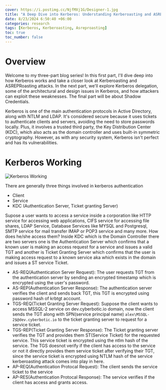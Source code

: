 ```yaml
---
cover: https://i.postimg.cc/NjfMXj1G/Designer-1.jpg
title: "A Deep Dive into Kerberos: Understanding Kerberoasting and ASREPRoasting Attacks."
date: 8/23/2024 6:50:40 +06:00
categories: research
tags: [Kerberos, Kerberoasting, Asreproasting]
toc: true
toc_number: false
---
```

# Overview

Welcome to my three-part blog series! In this first part, I'll dive deep into how Kerberos works and take a closer look at Kerberoasting and ASREPRoasting attacks. In the next part, we'll explore Kerberos delegation, some of the architectural and design issues in Kerberos, and how attackers can exploit these weaknesses. The final part will be about Shadow Credentials.

Kerberos is one of the main authentication protocols in Active Directory, along with NTLM and LDAP. It's considered secure because it uses tickets to authenticate clients and servers, avoiding the need to store passwords locally. Plus, it involves a trusted third party, the Key Distribution Center (KDC), which also acts as the domain controller and uses built-in symmetric cryptography. However, as with any security system, Kerberos isn't perfect and has its vulnerabilities.

# Kerberos Working

![Kerberos Working](https://i.postimg.cc/YqdDpdRn/Untitled-Diagram-drawio.png)

There are generally three things involved in kerberos authentication
- Client
- Service 
- KDC (Authentication Server, Ticket granting Server)

Supose a user wants to access a service inside a corporation like HTTP service for accessing web applications, CIFS service for accessing file shares, LDAP Service, Database Services like MYSQL and Postgresql, SMTP service for mail transfer IMAP or POP3 service and many more. How does he/she access them? Inside KDC which is the Domain Controller there are two servers one is the Authentication Server which confirms that a known user is making an access request for a service and issues a valid TGT and another is Ticket Granting Server which confirms that the user is making access request to a known service aka which exists in the domain and issues a ST service Ticket.

- AS-REQ(Authentication Server Request): The user requests TGT from the authentication server by sending an encrypted timestamp which is encrypted using the user's password.
- AS-REP(Authentication Server Response): The authentication server verifies the client and sends back TGT, this TGT is encrypted using password hash of krbtgt account. 
- TGS-REQ(Ticket Granting Server Request): Suppose the client wants to access MSSQL-2 service on dev.cyberbotic.io domain, now the client sends the TGT along with SPN(service principal name) `alex\MSSQL-2$@dev.cyberbotic.io` to the ticket granting server to request for a service ticket.
- TGS-REP(Ticket Granting Server Response): The Ticket granting server verifies the TGT and provides them ST(Service Ticket) for the requested service. This service ticket is encrypted using the ntlm hash of the service. The TGS doesnot verify if the client has access to the service or not it directly provides them service ticket after verifying their TGT, since the service ticket is encrypted using NTLM hash of the service kerberoasting attack comes into play in here.
- AP-REQ(Authentication Protocal Request): The client sends the service ticket to the service 
- AP-RES(Authentication Protocal Response): The service verifies if the client has access and grants access.
